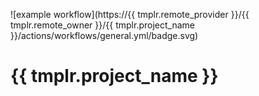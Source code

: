 ![example workflow](https://{{ tmplr.remote_provider }}/{{ tmplr.remote_owner }}/{{ tmplr.project_name }}/actions/workflows/general.yml/badge.svg)

# {{ tmplr.project_name }}


